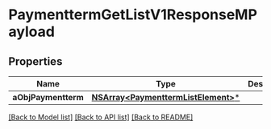 # PaymenttermGetListV1ResponseMPayload

## Properties
Name | Type | Description | Notes
------------ | ------------- | ------------- | -------------
**aObjPaymentterm** | [**NSArray&lt;PaymenttermListElement&gt;***](PaymenttermListElement.md) |  | 

[[Back to Model list]](../README.md#documentation-for-models) [[Back to API list]](../README.md#documentation-for-api-endpoints) [[Back to README]](../README.md)


